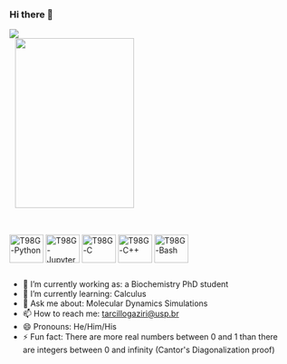 ### Hi there 👋

<div style="display: flex; justify-content: center;">
  <div style="margin-right: 10px;">
    <picture>
      <img src="https://github-readme-stats.vercel.app/api?username=T98G&show_icons=true" />
    </picture>

  <div style="margin-left: 10px;">
    <picture>
      <source
        srcset="https://github-readme-stats.vercel.app/api/top-langs/?username=T98G"
        media="(prefers-color-scheme: dark)" />
      <img height="300" width="210" src="https://github-readme-stats.vercel.app/api/top-langs/?username=T98G" />
    </picture>

</div>

##

<div style="display: inline_block"><br>
  <img align="center" alt="T98G-Python" height="50" width="60" src="https://cdn.jsdelivr.net/gh/devicons/devicon@latest/icons/python/python-original.svg" />         
  <img align="center" alt="T98G-Jupyter" height="50" width="60" src="https://cdn.jsdelivr.net/gh/devicons/devicon@latest/icons/jupyter/jupyter-original.svg" />
  <img align="center" alt="T98G-C" height="50" width="60" src="https://cdn.jsdelivr.net/gh/devicons/devicon@latest/icons/c/c-plain.svg" />
  <img align="center" alt="T98G-C++" height="50" width="60" src="https://cdn.jsdelivr.net/gh/devicons/devicon@latest/icons/cplusplus/cplusplus-plain.svg" />
  <img align="center" alt="T98G-Bash" height="50" width="60" src="https://cdn.jsdelivr.net/gh/devicons/devicon@latest/icons/bash/bash-original.svg" />     
</div>

##

- 🔭 I’m currently working as: a Biochemistry PhD student
- 🌱 I’m currently learning: Calculus
- 💬 Ask me about: Molecular Dynamics Simulations
- 📫 How to reach me: tarcillogaziri@usp.br
- 😄 Pronouns: He/Him/His
- ⚡ Fun fact: There are more real numbers between 0 and 1 than there are integers between 0 and infinity (Cantor's Diagonalization proof)
